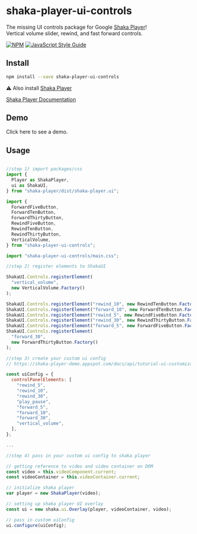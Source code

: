 # shaka-player-ui-controls
The missing UI controls package for Google [Shaka Player](https://github.com/google/shaka-player)! <br/>Vertical volume slider, rewind, and fast forward controls.  

[![NPM](https://img.shields.io/npm/v/shaka-player-ui-controls.svg)](https://www.npmjs.com/package/shaka-player-ui-controls) [![JavaScript Style Guide](https://img.shields.io/badge/code_style-standard-brightgreen.svg)](https://standardjs.com)


## Install  

```bash
npm install --save shaka-player-ui-controls
```

⚠️ Also install [Shaka Player](https://github.com/google/shaka-player)

[Shaka Player Documentation](https://shaka-player-demo.appspot.com/docs/api/tutorial-welcome.html)

## Demo  
Click here to see a demo.

## Usage  

```js

//step 1) import packages/css
import {
  Player as ShakaPlayer,
  ui as ShakaUI,
} from "shaka-player/dist/shaka-player.ui";

import {
  ForwardFiveButton,
  ForwardTenButton,
  ForwardThirtyButton,
  RewindFiveButton,
  RewindTenButton,
  RewindThirtyButton,
  VerticalVolume,
} from "shaka-player-ui-controls";

import "shaka-player-ui-controls/main.css";

//step 2) register elements to ShakaUI

ShakaUI.Controls.registerElement(
  "vertical_volume",
  new VerticalVolume.Factory()
);

ShakaUI.Controls.registerElement("rewind_10", new RewindTenButton.Factory());
ShakaUI.Controls.registerElement("forward_10", new ForwardTenButton.Factory());
ShakaUI.Controls.registerElement("rewind_5", new RewindFiveButton.Factory());
ShakaUI.Controls.registerElement("rewind_30", new RewindThirtyButton.Factory());
ShakaUI.Controls.registerElement("forward_5", new ForwardFiveButton.Factory());
ShakaUI.Controls.registerElement(
  "forward_30",
  new ForwardThirtyButton.Factory()
);

//step 3) create your custom ui config
// https://shaka-player-demo.appspot.com/docs/api/tutorial-ui-customization.html

const uiConfig = {
  controlPanelElements: [
    "rewind_5",
    "rewind_10",
    "rewind_30",
    "play_pause",
    "forward_5",
    "forward_10",
    "forward_30",
    "vertical_volume",
  ],
};

...

//step 4) pass in your custom ui config to shaka player

// getting reference to video and video container on DOM
const video = this.videoComponent.current;
const videoContainer = this.videoContainer.current;

// initialize shaka player
var player = new ShakaPlayer(video);

// setting up shaka player UI overlay
const ui = new shaka.ui.Overlay(player, videoContainer, video);

// pass in custom uiConfig
ui.configure(uiConfig);
```
